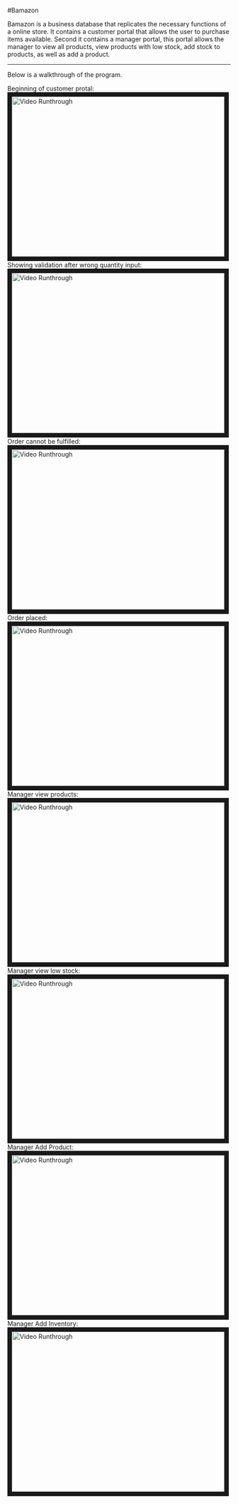 #Bamazon

Bamazon is a business database that replicates the necessary functions of a online store. It contains a customer portal that allows the user to purchase items available. Second it contains a manager portal, this portal allows the manager to view all products, view products with low stock, add stock to products, as well as add a product.

***

Below is a walkthrough of the program.

Beginning of customer protal:<br>
<img src="http://i.imgur.com/n0KY9IY.png" alt="Video Runthrough" width="480" height="360" border="10" /><br>
Showing validation after wrong quantity input:<br>
<img src="http://i.imgur.com/6zNPKC5.png" alt="Video Runthrough" width="480" height="360" border="10" /><br>
Order cannot be fulfilled:<br>
<img src="http://i.imgur.com/tqXNT12.png" alt="Video Runthrough" width="480" height="360" border="10" /><br>
Order placed:<br>
<img src="http://i.imgur.com/awk4Swt.png" alt="Video Runthrough" width="480" height="360" border="10" /><br>
Manager view products:<br>
<img src="http://i.imgur.com/lvMlpse.png" alt="Video Runthrough" width="480" height="360" border="10" /><br>
Manager view low stock:<br>
<img src="http://i.imgur.com/Pab5v9r.png" alt="Video Runthrough" width="480" height="360" border="10" /><br>
Manager Add Product:<br>
<img src="http://i.imgur.com/AW0GVSd.png" alt="Video Runthrough" width="480" height="360" border="10" /><br>
Manager Add Inventory:<br>
<img src="http://i.imgur.com/S5H9mYL.png" alt="Video Runthrough" width="480" height="360" border="10" />
